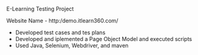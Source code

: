 E-Learning Testing Project

Website Name - http:/demo.itlearn360.com/
- Developed test cases and tes plans
- Developed and iplemented a Page Object Model and executed scripts
- Used Java, Selenium, Webdriver, and maven
